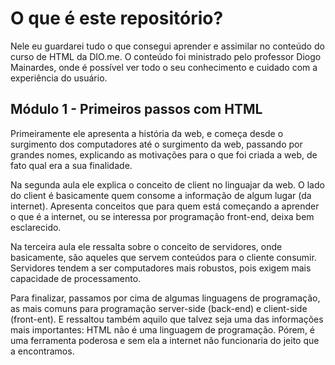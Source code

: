 # O que é este repositório?
Nele eu guardarei tudo o que consegui aprender e assimilar no conteúdo do curso de HTML da DIO.me. O conteúdo foi ministrado pelo professor Diogo Mainardes, onde é possível ver todo o seu conhecimento e cuidado com a experiência do usuário.

## Módulo 1 - Primeiros passos com HTML
Primeiramente ele apresenta a história da web, e começa desde o surgimento dos computadores até o surgimento da web, passando por grandes nomes, explicando as motivações para o que foi criada a web, de fato qual era a sua finalidade.

Na segunda aula ele explica o conceito de client no linguajar da web. O lado do client é basicamente quem consome a informação de algum lugar (da internet). Apresenta conceitos que para quem está começando a aprender o que é a internet, ou se interessa por programação front-end, deixa bem esclarecido.

Na terceira aula ele ressalta sobre o conceito de servidores, onde basicamente, são aqueles que servem conteúdos para o cliente consumir. Servidores tendem a ser computadores mais robustos, pois exigem mais capacidade de processamento.

Para finalizar, passamos por cima de algumas linguagens de programação, as mais comuns para programação server-side (back-end) e client-side (front-ent). E ressaltou também aquilo que talvez seja uma das informações mais importantes: HTML não é uma linguagem de programação. Pórem, é uma ferramenta poderosa e sem ela a internet não funcionaria do jeito que a encontramos.



